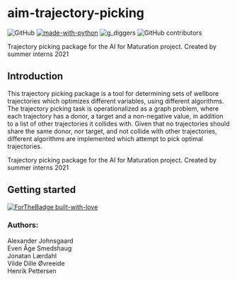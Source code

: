 # aim-trajectory-picking
![GitHub](https://img.shields.io/github/license/Vildeeide/aim-trajectory-picking)
[![made-with-python](https://img.shields.io/badge/Made%20with-Python-1f425f.svg)](https://www.python.org/)
![g_diggers](https://img.shields.io/badge/gold-diggers-yellow)
![GitHub contributors](https://img.shields.io/github/contributors/equinor/aim-trajectory-picking)

Trajectory picking package for the AI for Maturation project. Created by summer interns 2021

##  Introduction
This trajectory picking package is a tool for determining sets of wellbore trajectories which optimizes different variables, using different algorithms. The trajectory picking task is operationalized as a graph problem, where each trajectory has a donor, a target and a non-negative value, in addition to a list of other trajectories it collides with. Given that no trajectories should share the same donor, nor target, and not collide with other trajectories, different algorithms are implemented which attempt to pick optimal trajectories.

Trajectory picking package for the AI for Maturation project. Created by summer interns 2021


## Getting started 



[![ForTheBadge built-with-love](http://ForTheBadge.com/images/badges/built-with-love.svg)](https://GitHub.com/Naereen/)
### Authors: ## 
Alexander Johnsgaard\
Even Åge Smedshaug\
Jonatan Lærdahl\
Vilde Dille Øvreeide\
Henrik Pettersen 

